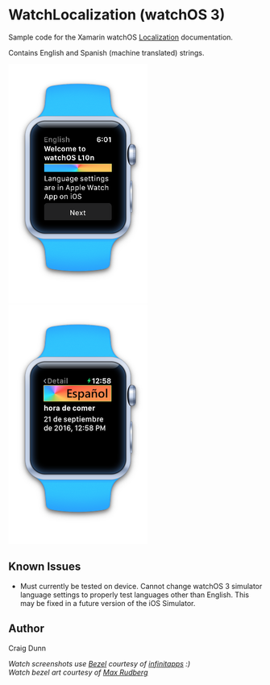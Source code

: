 WatchLocalization (watchOS 3) 
============================

Sample code for the Xamarin watchOS [Localization] documentation.

Contains English and Spanish (machine translated) strings.

![](Screenshots/watch-english.png) ![](Screenshots/watch-spanish.png)

Known Issues
------------
* Must currently be tested on device. Cannot change watchOS 3 simulator language settings to properly test languages other than English. This may be fixed in a future version of the iOS Simulator.


Author
------

Craig Dunn

*Watch screenshots use [Bezel] courtesy of [infinitapps] :)*  
*Watch bezel art courtesy of [Max Rudberg]*

[Localization]:http://developer.xamarin.com/guides/ios/watch/working-with/localization
[Bezel]:http://infinitapps.com/bezel/
[infinitapps]:http://infinitapps.com/
[Max Rudberg]:http://blog.maxrudberg.com/post/110056879433/apple-watch-bezels-for-bezel
